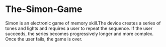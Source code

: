 # The-Simon-Game
Simon is an electronic game of memory skill.The device creates a series of tones and lights and requires a user to repeat the sequence. If the user succeeds, the series becomes progressively longer and more complex. Once the user fails, the game is over.
